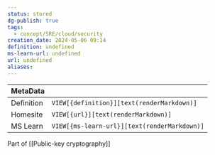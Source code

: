 ```yaml
---
status: stored
dg-publish: true
tags:
  - concept/SRE/cloud/security
creation_date: 2024-05-06 09:14
definition: undefined
ms-learn-url: undefined
url: undefined
aliases:
---
```


| MetaData   |                                              |
| ---------- | -------------------------------------------- |
| Definition | `VIEW[{definition}][text(renderMarkdown)]`   |
| Homesite   | `VIEW[{url}][text(renderMarkdown)]`          |
| MS Learn   | `VIEW[{ms-learn-url}][text(renderMarkdown)]` |

Part of [[Public-key cryptography]]
